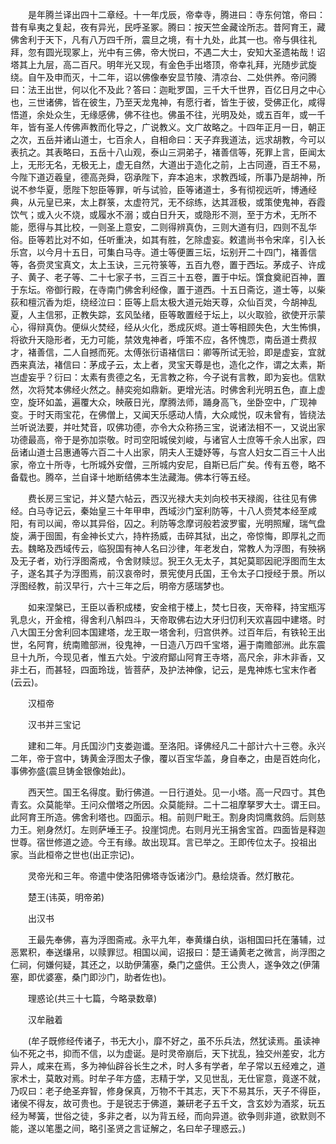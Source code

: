 <!-- { "loadSidebar": true } -->
　　是年腾兰译出四十二章经。十一年戊辰，帝幸寺，腾进曰：寺东何馆，帝曰：昔有阜夷之复起，夜有异光，民呼圣冢。腾曰：按天竺金藏诠所志。昔阿育王，藏佛舍利于天下，凡有八万四千所，震旦之境，有十九处，此其一也。帝与俱往礼拜，忽有圆光现冢上，光中有三佛，帝大悦曰，不遇二大士，安知大圣遗祐哉！诏塔其上九层，高二百尺。明年光又现，有金色手出塔顶，帝幸礼拜，光随步武旋绕。自午及申而灭，十二年，诏以佛像奉安显节陵、清凉台、二处供养。帝问腾曰：法王出世，何以化不及此？答曰：迦毗罗国，三千大千世界，百亿日月之中心也，三世诸佛，皆在彼生，乃至天龙鬼神，有愿行者，皆生于彼，受佛正化，咸得悟道，余处众生，无缘感佛，佛不往也。佛虽不往，光明及处，或五百年，或一千年，皆有圣人传佛声教而化导之，广说教义。文广故略之。十四年正月一日，朝正之次，五岳并诸山道士，七百余人，自相命曰：天子弃我道法，远求胡教，今可以表抗之。其表略曰，五岳十八山观，泰山三洞弟子，褚善信等，死罪上言，臣闻太上，无形无名，无极无上，虚无自然，大道出于造化之前，上古同遵，百王不易，今陛下道迈羲皇，德高尧舜，窃承陛下，弃本追末，求教西域，所事乃是胡神，所说不参华夏，愿陛下恕臣等罪，听与试验，臣等诸道士，多有彻视远听，博通经典，从元皇已来，太上群箓，太虚符咒，无不综练，达其涯极，或策使鬼神，吞霞饮气；或入火不烧，或履水不溺；或白日升天，或隐形不测，至于方术，无所不能，愿得与其比校，一则圣上意安，二则得辨真伪，三则大道有归，四则不乱华俗。臣等若比对不如，任听重决，如其有胜，乞除虚妄。敕遣尚书令宋庠，引入长乐宫，以今月十五日，可集白马寺。道士等便置三坛，坛别开二十四门，褚善信等，各赍灵宝真文，太上玉诀，三元符箓等，五百九卷，置于西坛。茅成子、许成子、黄子、老子等、二十七家子书，三百三十五卷，置于中坛。馔食奠祀百神，置于东坛。帝御行殿，在寺南门佛舍利经像，置于道西。十五日斋讫，道士等，以柴荻和檀沉香为炬，绕经泣曰：臣等上启太极大道元始天尊，众仙百灵，今胡神乱夏，人主信邪，正教失踪，玄风坠绪，臣等敢置经于坛上，以火取验，欲使开示蒙心，得辩真伪。便纵火焚经，经从火化，悉成灰烬。道士等相顾失色，大生怖惧，将欲升天隐形者，无力可能，禁效鬼神者，呼策不应，各怀愧恧，南岳道士费叔才，褚善信，二人自撼而死。太傅张衍语褚信曰：卿等所试无验，即是虚妄，宜就西来真法，褚信曰：茅成子云，太上者，灵宝天尊是也，造化之作，谓之太素，斯岂虚妄乎？衍曰：太素有贵德之名，无言教之称，今子说有言教，即为妄也。信默然，次将梵本佛经火然之。赫奕宛如鼎新。更增光洁。时佛舍利光明五色，直上虚空，旋环如盖，遍覆大众，映蔽日光，摩腾法师，踊身高飞，坐卧空中，广现神变。于时天雨宝花，在佛僧上，又闻天乐感动人情，大众咸悦，叹未曾有，皆绕法兰听说法要，并吐梵音，叹佛功德，亦令大众称扬三宝，说诸法相不一，又说出家功德最高，帝于是弥加崇敬。时司空阳城侯刘峻，与诸官人士庶等千余人出家，四岳诸山道士吕惠通等六百二十人出家，阴夫人王婕妤等，与宫人妇女二百三十人出家，帝立十所寺，七所城外安僧，三所城内安尼，自斯已后广矣。传有五卷，略不备载也。腾卒，兰自译十地断结佛本生法藏海。佛本行等五经。

　　费长房三宝记，并义楚六帖云，西汉光禄大夫刘向校书天禄阁，往往见有佛经。白马寺记云，秦始皇三十年甲申，西域沙门室利防等，十八人赍梵本经至咸阳，有司以闻，帝以其异俗，囚之。利防等念摩诃般若波罗蜜，光明照耀，瑞气盘旋，满于囹圄，有金神长丈六，持杵扬威，击碎其狱，出之，帝惊悔，即厚礼之而去。魏略及西域传云，临猊国有神人名曰沙律，年老发白，常教人为浮图，有殃祸及无子者，劝行浮图斋戒，令舍财赎愆。猊王久无太子，其妃莫耶因祀浮图而生太子，遂名其子为浮图焉，前汉哀帝时，景宪使月氏国，王令太子口授经于景。所以浮图经教，前汉早行，六十三年之后，明帝方感瑞梦也。

　　如来涅槃已，王臣以香积成楼，安金棺于楼上，焚七日夜，天帝释，持宝瓶泻乳息火，开金棺，得舍利八斛四斗，天帝取佛右边大牙归忉利天欢喜园中建塔。时八大国王分舍利回本国建塔，龙王取一塔舍利，归宫供养。过百年后，有铁轮王出世，名阿育，统南赡部洲，役鬼神，一日造八万四千宝塔，遍于南赡部洲。此东震旦十九所，今现见者，惟五六处。宁波府鄮山阿育王寺塔，高尺余，非木非香，又非土石，而甚轻，四面玲珑，皆菩萨，及护法神像，记云，是鬼神炼七宝末作者(云云)。

　　汉桓帝

　　汉书并三宝记

　　建和二年。月氏国沙门支娄迦谶。至洛阳。译佛经凡二十部计六十三卷。永兴二年，帝于宫中，铸黄金浮图太子像，覆以百宝华盖，身自奉之，由是百姓向化，事佛弥盛(震旦铸金银像始此)。

　　西天竺。国王名得度。勤行佛道。一日行道处。见一小塔。高一尺四寸。其色青玄。众莫能举。王问众僧塔之所因。众莫能辩。二十二祖摩拏罗大士。谓王曰。此阿育王所造。佛舍利塔也。四面示。相。前则尸毗王。割身肉饲鹰救鸽。后则慈力王。剜身然灯。左则萨埵王子。投崖饲虎。右则月光王捐舍宝首。四面皆是释迦世尊。宿世修道之迹。今王有缘。故出现耳。言已举之。王即传位太子。投祖出家。当此桓帝之世也(出正宗记)。

　　灵帝光和三年。帝遣中使洛阳佛塔寺饭诸沙门。悬绘烧香。然灯散花。

　　楚王(讳英，明帝弟)

　　出汉书

　　王最先奉佛，喜为浮图斋戒。永平九年，奉黄缣白纨，诣相国曰托在藩辅，过恶累积，奉送缣帛，以赎罪愆。相国以闻，诏报曰：楚王诵黄老之微言，尚浮图之仁祠，何嫌何疑，其还之，以助伊蒲塞，桑门之盛供。王公贵人，遂争效之(伊蒲塞，即优婆塞，桑门即沙门，助者佐也)。

　　理惑论(共三十七篇，今略录数章)

　　汉牟融着

　　(牟子既修经传诸子，书无大小，靡不好之，虽不乐兵法，然犹读焉。虽读神仙不死之书，抑而不信，以为虚诞。是时灵帝崩后，天下扰乱，独交州差安，北方异人，咸来在焉，多为神仙辟谷长生之术，时人多有学者，牟子常以五经难之，道家术士，莫敢对焉。时牟子年方盛，志精于学，又见世乱，无仕宦意，竟遂不就，乃叹曰：老子绝圣弃智，修身保真，万物不干其志，天下不易其乐，天子不得臣，诸侯不得友，故可贵也。于是锐志于佛道，兼研老子五千文，含玄妙为酒浆，玩五经为琴簧，世俗之徒，多非之者，以为背五经，而向异道。欲争则非道，欲默则不能，遂以笔墨之间，略引圣贤之言证解之，名曰牟子理惑云。)

